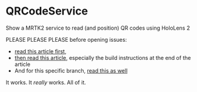 # QRCodeService
Show a MRTK2 service to read (and position) QR codes using HoloLens 2

PLEASE PLEASE PLEASE before opening issues: 
- [read this article first](https://localjoost.github.io/Reading-QR-codes-with-an-MRTK2-Extension-Service/), 
- [then read this article](https://localjoost.github.io/Positioning-QR-codes-in-space-with-HoloLens-2-building-a-'poor-man's-Vuforia'/), especially the build instructions at the end of the article
- And for this specific branch, [read this as well](https://localjoost.github.io/Upgrading-reading-and-positioning-QR-codes-with-HoloLens-2-to-Unity-2020-+-OpenXR-plugin/)

It works. It _really_ works. All of it. 
